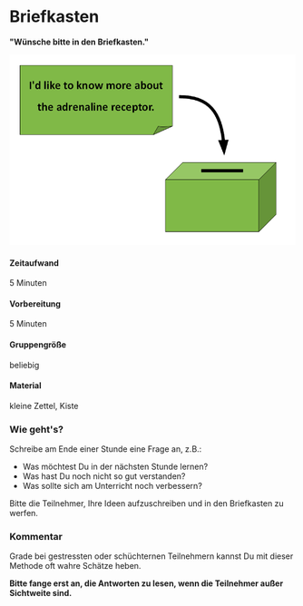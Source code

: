 # Briefkasten

**"Wünsche bitte in den Briefkasten."**

![Briefkasten](images/closed_poll.png)

#### Zeitaufwand
5 Minuten

#### Vorbereitung
5 Minuten

#### Gruppengröße
beliebig

#### Material
kleine Zettel, Kiste

### Wie geht's?
Schreibe am Ende einer Stunde eine Frage an, z.B.:

* Was möchtest Du in der nächsten Stunde lernen?
* Was hast Du noch nicht so gut verstanden?
* Was sollte sich am Unterricht noch verbessern?

Bitte die Teilnehmer, Ihre Ideen aufzuschreiben und in den Briefkasten zu werfen.

### Kommentar

Grade bei gestressten oder schüchternen Teilnehmern kannst Du mit dieser Methode oft wahre Schätze heben.

**Bitte fange erst an, die Antworten zu lesen, wenn die Teilnehmer außer Sichtweite sind.**
